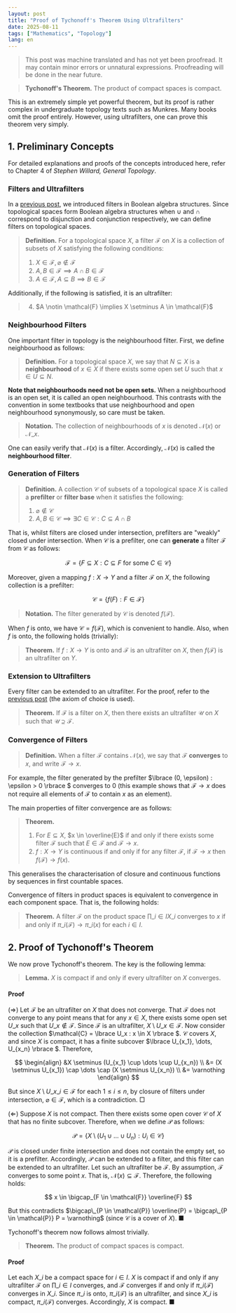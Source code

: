 ```yaml
---
layout: post
title: "Proof of Tychonoff's Theorem Using Ultrafilters"
date: 2025-08-11
tags: ["Mathematics", "Topology"]
lang: en
---
```


> This post was machine translated and has not yet been proofread. It may contain minor errors or unnatural expressions. Proofreading will be done in the near future.

> **Tychonoff's Theorem.** The product of compact spaces is compact.

This is an extremely simple yet powerful theorem, but its proof is rather complex in undergraduate topology texts such as Munkres. Many books omit the proof entirely. However, using ultrafilters, one can prove this theorem very simply.

## 1. Preliminary Concepts

For detailed explanations and proofs of the concepts introduced here, refer to Chapter 4 of _Stephen Willard, General Topology_.

### Filters and Ultrafilters

In a [previous post](https://dimenerno.github.io/2025/07/18/boolean-algebra), we introduced filters in Boolean algebra structures. Since topological spaces form Boolean algebra structures when $\cup$ and $\cap$ correspond to disjunction and conjunction respectively, we can define filters on topological spaces.

> **Definition.** For a topological space $X$, a filter $\mathcal{F}$ on $X$ is a collection of subsets of $X$ satisfying the following conditions:
>
> 1. $X \in \mathcal{F}, \varnothing \notin \mathcal{F}$
> 2. $A, B \in \mathcal{F} \implies A \cap B \in \mathcal{F}$
> 3. $A \in \mathcal{F}, A \subseteq B \implies B \in \mathcal{F}$

Additionally, if the following is satisfied, it is an ultrafilter:

<blockquote>
<ol start="4">
  <li>$A \notin \mathcal{F} \implies X \setminus A \in \mathcal{F}$</li>
</ol>
</blockquote>

### Neighbourhood Filters

One important filter in topology is the neighbourhood filter. First, we define neighbourhood as follows:

> **Definition.** For a topological space $X$, we say that $N \subseteq X$ is a **neighbourhood** of $x \in X$ if there exists some open set $U$ such that $x \in U \subseteq N$.

**Note that neighbourhoods need not be open sets.** When a neighbourhood is an open set, it is called an open neighbourhood. This contrasts with the convention in some textbooks that use neighbourhood and open neighbourhood synonymously, so care must be taken.

> **Notation.** The collection of neighbourhoods of $x$ is denoted $\mathcal{N}(x)$ or $\mathcal{N}\_x$.

One can easily verify that $\mathcal{N}(x)$ is a filter. Accordingly, $\mathcal{N}(x)$ is called the **neighbourhood filter**.

### Generation of Filters

> **Definition.** A collection $\mathcal{C}$ of subsets of a topological space $X$ is called a **prefilter** or **filter base** when it satisfies the following:
>
> 1. $\varnothing \notin \mathcal{C}$
> 2. $A, B \in \mathcal{C} \implies \exists C \in \mathcal{C} : C \subseteq A \cap B$

That is, whilst filters are closed under intersection, prefilters are "weakly" closed under intersection. When $\mathcal{C}$ is a prefilter, one can **generate** a filter $\mathcal{F}$ from $\mathcal{C}$ as follows:

$$
\mathcal{F} = \{ F \subseteq X : C \subseteq F \text{ for some } C \in \mathcal{C} \}
$$

Moreover, given a mapping $f: X \to Y$ and a filter $\mathcal{F}$ on $X$, the following collection is a prefilter:

$$
\mathcal{C} = \{ f(F) : F \in \mathcal{F} \}
$$

> **Notation.** The filter generated by $\mathcal{C}$ is denoted $f(\mathcal{F})$.

When $f$ is onto, we have $\mathcal{C} = f(\mathcal{F})$, which is convenient to handle. Also, when $f$ is onto, the following holds (trivially):

> **Theorem.** If $f: X \to Y$ is onto and $\mathcal{F}$ is an ultrafilter on $X$, then $f(\mathcal{F})$ is an ultrafilter on $Y$.

### Extension to Ultrafilters

Every filter can be extended to an ultrafilter. For the proof, refer to the [previous post](https://dimenerno.github.io/2025/01/22/hypernaturals/) (the axiom of choice is used).

> **Theorem.** If $\mathcal{F}$ is a filter on $X$, then there exists an ultrafilter $\mathcal{U}$ on $X$ such that $\mathcal{U} \supseteq \mathcal{F}$.

### Convergence of Filters

> **Definition.** When a filter $\mathcal{F}$ contains $\mathcal{N}(x)$, we say that $\mathcal{F}$ **converges** to $x$, and write $\mathcal{F} \to x$.

For example, the filter generated by the prefilter $\lbrace  (0, \epsilon) : \epsilon > 0 \rbrace $ converges to $0$ (this example shows that $\mathcal{F} \to x$ does not require all elements of $\mathcal{F}$ to contain $x$ as an element).

The main properties of filter convergence are as follows:

> **Theorem.**
>
> 1. For $E \subseteq X$, $x \in \overline{E}$ if and only if there exists some filter $\mathcal{F}$ such that $E \in \mathcal{F}$ and $\mathcal{F} \to x$.
> 2. $f: X \to Y$ is continuous if and only if for any filter $\mathcal{F}$, if $\mathcal{F} \to x$ then $f(\mathcal{F}) \to f(x)$.

This generalises the characterisation of closure and continuous functions by sequences in first countable spaces.

Convergence of filters in product spaces is equivalent to convergence in each component space. That is, the following holds:

> **Theorem.** A filter $\mathcal{F}$ on the product space $\prod\_{i \in I}X\_i$ converges to $x$ if and only if $\pi\_i(\mathcal{F}) \to \pi\_i(x)$ for each $i \in I$.

## 2. Proof of Tychonoff's Theorem

We now prove Tychonoff's theorem. The key is the following lemma:

> **Lemma.** $X$ is compact if and only if every ultrafilter on $X$ converges.

#### Proof

$(\Rightarrow)$ Let $\mathcal{F}$ be an ultrafilter on $X$ that does not converge. That $\mathcal{F}$ does not converge to any point means that for any $x \in X$, there exists some open set $U\_x$ such that $U\_x \notin \mathcal{F}$. Since $\mathcal{F}$ is an ultrafilter, $X \setminus U\_x \in \mathcal{F}$. Now consider the collection $\mathcal{C} = \lbrace  U\_x : x \in X \rbrace $. $\mathcal{C}$ covers $X$, and since $X$ is compact, it has a finite subcover $\lbrace U\_{x_1}, \dots, U\_{x_n} \rbrace $. Therefore,

$$
\begin{align}
&X \setminus (U_{x_1} \cup \dots \cup U_{x_n}) \\
&= (X \setminus U_{x_1}) \cap \dots \cap (X \setminus U_{x_n}) \\
&= \varnothing
\end{align}
$$

But since $X \setminus U\_{x\_i} \in \mathcal{F}$ for each $1 \leq i \leq n$, by closure of filters under intersection, $\varnothing \in \mathcal{F}$, which is a contradiction. □

$(\Leftarrow)$ Suppose $X$ is not compact. Then there exists some open cover $\mathcal{C}$ of $X$ that has no finite subcover. Therefore, when we define $\mathcal{P}$ as follows:

$$
\mathcal{P} = \{ X \setminus (U_1 \cup \dots \cup U_n) : U_i \in \mathcal{C} \}
$$

$\mathcal{P}$ is closed under finite intersection and does not contain the empty set, so it is a prefilter. Accordingly, $\mathcal{P}$ can be extended to a filter, and this filter can be extended to an ultrafilter. Let such an ultrafilter be $\mathcal{F}$. By assumption, $\mathcal{F}$ converges to some point $x$. That is, $\mathcal{N}(x) \subseteq \mathcal{F}$. Therefore, the following holds:

$$
x \in \bigcap_{F \in \mathcal{F}} \overline{F}
$$

But this contradicts $\bigcap\_{P \in \mathcal{P}} \overline{P} = \bigcap\_{P \in \mathcal{P}} P = \varnothing$ (since $\mathcal{C}$ is a cover of $X$). ■

Tychonoff's theorem now follows almost trivially.

> **Theorem.** The product of compact spaces is compact.

#### Proof

Let each $X\_i$ be a compact space for $i \in I$. $X$ is compact if and only if any ultrafilter $\mathcal{F}$ on $\prod\_{i \in I}$ converges, and $\mathcal{F}$ converges if and only if $\pi\_i(\mathcal{F})$ converges in $X\_i$. Since $\pi\_i$ is onto, $\pi\_i(\mathcal{F})$ is an ultrafilter, and since $X\_i$ is compact, $\pi\_i(\mathcal{F})$ converges. Accordingly, $X$ is compact. ■

